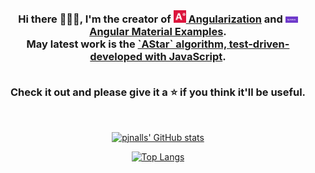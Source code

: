 <br>
<h3 align="center">Hi there 🙋🏾‍♂️, I'm the creator of <a href="https://github.com/pjnalls/Angularization"><b><img src="img/a-degrees.png" width="20px"/> Angularization</b></a> and <a href="https://github.com/pjnalls/ng-material-examples"><b><img src="img/ng-mat-ex.png" width="20px"/> Angular Material Examples</b></a>. 
<br>May latest work is the <a href="https://github.com/pjnalls/test-driven-javascript-dsa/blob/main/algorithms/search/a-star.js"><b>`AStar` algorithm, test-driven-developed with JavaScript</b></a>.


<br>
<br>

Check it out and please give it a ⭐ if you think it'll be useful.</h3>

<div align="center">

<!--
<img src="https://bigheads.io/svg?accessory=roundGlasses&body=chest&circleColor=blue&clothing=shirt&clothingColor=blue&eyebrows=concerned&eyes=happy&faceMask=false&faceMaskColor=black&facialHair=none&graphic=none&hair=buzz&hairColor=black&hat=none&hatColor=black&lashes=false&&mask=false&mouth=openSmile&skinTone=dark" alt="pjnalls the Greeter" width="250" />
-->

<br>

[![pjnalls' GitHub stats](https://github-readme-stats.vercel.app/api?username=pjnalls&count_private=true&show_icons=true)](https://github.com/anuraghazra/github-readme-stats)

[![Top Langs](https://github-readme-stats.vercel.app/api/top-langs/?username=pjnalls&layout=compact)](https://github.com/anuraghazra/github-readme-stats)

</div>